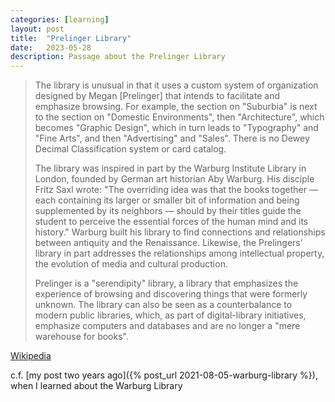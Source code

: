 ```yaml
---
categories: [learning]
layout: post
title:  "Prelinger Library"
date:   2023-05-28
description: Passage about the Prelinger Library
---
```


> The library is unusual in that it uses a custom system of organization designed by Megan [Prelinger] that intends to facilitate and emphasize browsing. For example, the section on "Suburbia" is next to the section on "Domestic Environments", then "Architecture", which becomes "Graphic Design", which in turn leads to "Typography" and "Fine Arts", and then "Advertising" and "Sales". There is no Dewey Decimal Classification system or card catalog.
>
> The library was inspired in part by the Warburg Institute Library in London, founded by German art historian Aby Warburg. His disciple Fritz Saxl wrote: "The overriding idea was that the books together — each containing its larger or smaller bit of information and being supplemented by its neighbors — should by their titles guide the student to perceive the essential forces of the human mind and its history." Warburg built his library to find connections and relationships between antiquity and the Renaissance. Likewise, the Prelingers' library in part addresses the relationships among intellectual property, the evolution of media and cultural production.
>
> Prelinger is a "serendipity" library, a library that emphasizes the experience of browsing and discovering things that were formerly unknown. The library can also be seen as a counterbalance to modern public libraries, which, as part of digital-library initiatives, emphasize computers and databases and are no longer a "mere warehouse for books".

[Wikipedia](https://en.wikipedia.org/wiki/Prelinger_Library)

c.f. [my post two years ago]({% post_url 2021-08-05-warburg-library %}), when I learned about the Warburg Library